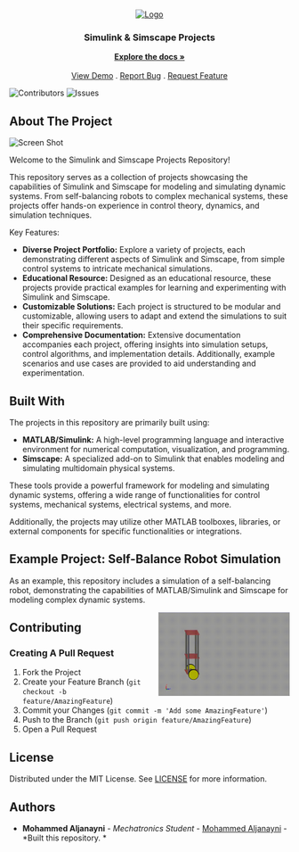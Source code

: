<br/>
<p align="center">
  <a href="https://github.com/Elganiny/Simulink-Simscape-Projects">
    <img src="https://logodix.com/logo/1729275.png" alt="Logo" width="80" height="80">
  </a>

  <h3 align="center">Simulink & Simscape Projects</h3>

  <p align="center">
    <a href="https://github.com/Elganiny/Simulink-Simscape-Projects"><strong>Explore the docs »</strong></a>
    <br/>
    <br/>
    <a href="https://github.com/Elganiny/Simulink-Simscape-Projects">View Demo</a>
    .
    <a href="https://github.com/Elganiny/Simulink-Simscape-Projects/issues">Report Bug</a>
    .
    <a href="https://github.com/Elganiny/Simulink-Simscape-Projects/issues">Request Feature</a>
  </p>
</p>

![Contributors](https://img.shields.io/github/contributors/Elganiny/Simulink-Simscape-Projects?color=dark-green) ![Issues](https://img.shields.io/github/issues/Elganiny/Simulink-Simscape-Projects) 

## About The Project

![Screen Shot](https://fr.mathworks.com/content/dam/mathworks/videos/s/1979012662001.mp4/jcr:content/renditions/Thumbnail.11.640.360.jpg)

Welcome to the Simulink and Simscape Projects Repository!

This repository serves as a collection of projects showcasing the capabilities of Simulink and Simscape for modeling and simulating dynamic systems. From self-balancing robots to complex mechanical systems, these projects offer hands-on experience in control theory, dynamics, and simulation techniques.

Key Features:
* **Diverse Project Portfolio:** Explore a variety of projects, each demonstrating different aspects of Simulink and Simscape, from simple control systems to intricate mechanical simulations.
* **Educational Resource:** Designed as an educational resource, these projects provide practical examples for learning and experimenting with Simulink and Simscape.
* **Customizable Solutions:** Each project is structured to be modular and customizable, allowing users to adapt and extend the simulations to suit their specific requirements.
* **Comprehensive Documentation:** Extensive documentation accompanies each project, offering insights into simulation setups, control algorithms, and implementation details. Additionally, example scenarios and use cases are provided to aid understanding and experimentation.

## Built With

The projects in this repository are primarily built using:

* **MATLAB/Simulink:** A high-level programming language and interactive environment for numerical computation, visualization, and programming.
* **Simscape:** A specialized add-on to Simulink that enables modeling and simulating multidomain physical systems.

These tools provide a powerful framework for modeling and simulating dynamic systems, offering a wide range of functionalities for control systems, mechanical systems, electrical systems, and more.

Additionally, the projects may utilize other MATLAB toolboxes, libraries, or external components for specific functionalities or integrations.


## Example Project: Self-Balance Robot Simulation

As an example, this repository includes a simulation of a self-balancing robot, demonstrating the capabilities of MATLAB/Simulink and Simscape for modeling complex dynamic systems.

<img align="right" height="150" src="https://github.com/Elganiny/Simulink-Simscape-Projects/blob/main/Simple%20selfbalance%20sim.gif?raw=true"  />





## Contributing

### Creating A Pull Request

1. Fork the Project
2. Create your Feature Branch (`git checkout -b feature/AmazingFeature`)
3. Commit your Changes (`git commit -m 'Add some AmazingFeature'`)
4. Push to the Branch (`git push origin feature/AmazingFeature`)
5. Open a Pull Request

## License

Distributed under the MIT License. See [LICENSE](https://github.com/Elganiny/Simulink-Simscape-Projects/blob/main/LICENSE.md) for more information.

## Authors

* **Mohammed Aljanayni** - *Mechatronics Student* - [Mohammed Aljanayni](https://github.com/Elganiny) - *Built this repository. *
